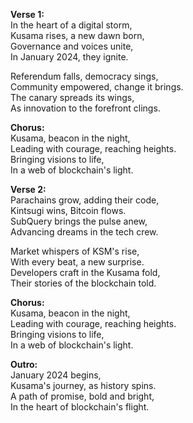 **Verse 1:**\
In the heart of a digital storm,\
Kusama rises, a new dawn born,\
Governance and voices unite,\
In January 2024, they ignite.

Referendum falls, democracy sings,\
Community empowered, change it brings.\
The canary spreads its wings,\
As innovation to the forefront clings.

**Chorus:**\
Kusama, beacon in the night,\
Leading with courage, reaching heights.\
Bringing visions to life,\
In a web of blockchain's light.

**Verse 2:**\
Parachains grow, adding their code,\
Kintsugi wins, Bitcoin flows.\
SubQuery brings the pulse anew,\
Advancing dreams in the tech crew.

Market whispers of KSM's rise,\
With every beat, a new surprise.\
Developers craft in the Kusama fold,\
Their stories of the blockchain told.

**Chorus:**\
Kusama, beacon in the night,\
Leading with courage, reaching heights.\
Bringing visions to life,\
In a web of blockchain's light.

**Outro:**\
January 2024 begins,\
Kusama's journey, as history spins.\
A path of promise, bold and bright,\
In the heart of blockchain's flight.
